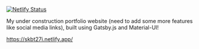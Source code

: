 [![Netlify Status](https://api.netlify.com/api/v1/badges/e9156a39-501b-47da-a310-6af0906db675/deploy-status)](https://app.netlify.com/sites/skbt27i/deploys)

My under construction portfolio website (need to add some more features like social media links), built using Gatsby.js and Material-UI!

https://skbt27i.netlify.app/
